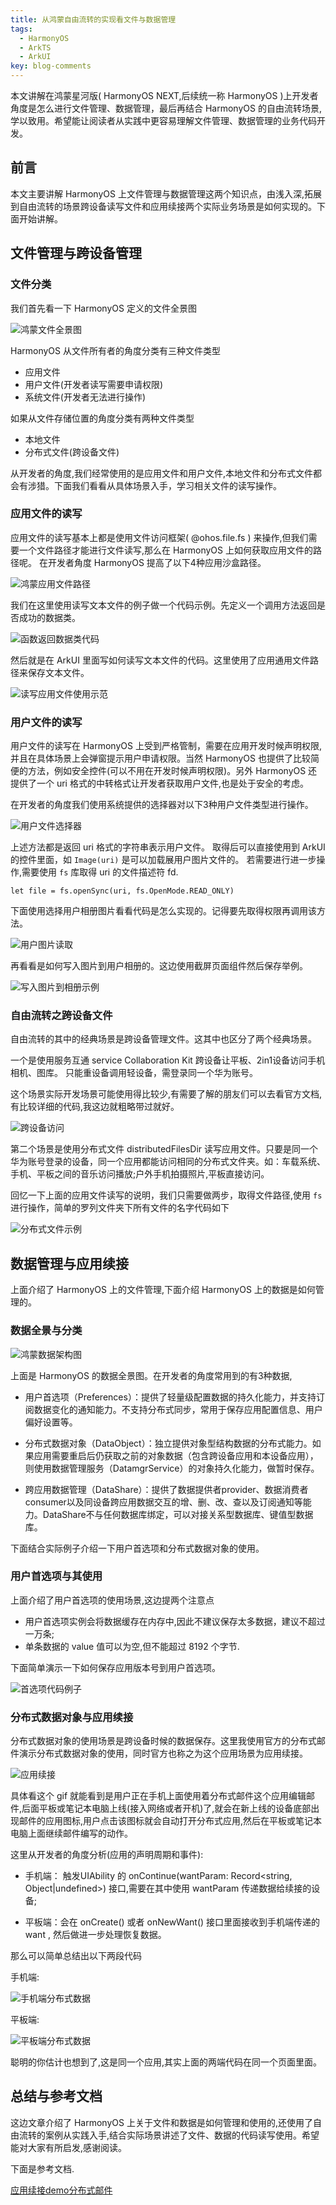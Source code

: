 ```yaml
---
title: 从鸿蒙自由流转的实现看文件与数据管理
tags:
  - HarmonyOS
  - ArkTS
  - ArkUI
key: blog-comments
---
```

本文讲解在鸿蒙星河版( HarmonyOS NEXT,后续统一称 HarmonyOS )上开发者角度是怎么进行文件管理、数据管理，最后再结合 HarmonyOS 的自由流转场景,学以致用。希望能让阅读者从实践中更容易理解文件管理、数据管理的业务代码开发。

<!--more-->
## 前言
   本文主要讲解 HarmonyOS 上文件管理与数据管理这两个知识点，由浅入深,拓展到自由流转的场景跨设备读写文件和应用续接两个实际业务场景是如何实现的。下面开始讲解。

## 文件管理与跨设备管理

### 文件分类

   我们首先看一下 HarmonyOS 定义的文件全景图

   ![鸿蒙文件全景图](/images/2024-03-27-鸿蒙文件全景图.png)

   HarmonyOS 从文件所有者的角度分类有三种文件类型
   - 应用文件
   - 用户文件(开发者读写需要申请权限)
   - 系统文件(开发者无法进行操作)

   如果从文件存储位置的角度分类有两种文件类型
   - 本地文件
   - 分布式文件(跨设备文件)

   从开发者的角度,我们经常使用的是应用文件和用户文件,本地文件和分布式文件都会有涉猎。下面我们看看从具体场景入手，学习相关文件的读写操作。

### 应用文件的读写

   应用文件的读写基本上都是使用文件访问框架( @ohos.file.fs ) 来操作,但我们需要一个文件路径才能进行文件读写,那么在 HarmonyOS 上如何获取应用文件的路径呢。
   在开发者角度 HarmonyOS 提高了以下4种应用沙盒路径。

   ![鸿蒙应用文件路径](/images/2024-03-27-鸿蒙应用文件路径.png)   

   我们在这里使用读写文本文件的例子做一个代码示例。先定义一个调用方法返回是否成功的数据类。

   ![函数返回数据类代码](/images/2024-03-27-函数返回数据类代码.png)

   然后就是在 ArkUI 里面写如何读写文本文件的代码。这里使用了应用通用文件路径来保存文本文件。

   ![读写应用文件使用示范](/images/2024-03-27-读写文件使用示范.png)

### 用户文件的读写

   用户文件的读写在 HarmonyOS 上受到严格管制，需要在应用开发时候声明权限,并且在具体场景上会弹窗提示用户申请权限。当然 HarmonyOS 也提供了比较简便的方法，例如安全控件(可以不用在开发时候声明权限)。另外 HarmonyOS 还提供了一个 uri 格式的中转格式让开发者获取用户文件,也是处于安全的考虑。

   在开发者的角度我们使用系统提供的选择器对以下3种用户文件类型进行操作。

   ![用户文件选择器](/images/2024-03-27-用户文件选择器.png)

   上述方法都是返回 uri 格式的字符串表示用户文件。
   取得后可以直接使用到 ArkUI 的控件里面，如
   `Image(uri)` 是可以加载展用户图片文件的。
   若需要进行进一步操作,需要使用 `fs` 库取得 uri 的文件描述符 fd.

   `let file = fs.openSync(uri, fs.OpenMode.READ_ONLY)`

   下面使用选择用户相册图片看看代码是怎么实现的。记得要先取得权限再调用该方法。

   ![用户图片读取](/images/2024-03-27-鸿蒙图片读取.png)

   再看看是如何写入图片到用户相册的。这边使用截屏页面组件然后保存举例。

   ![写入图片到相册示例](/images/2024-03-27-写入图片示例.png)

### 自由流转之跨设备文件
   
   自由流转的其中的经典场景是跨设备管理文件。这其中也区分了两个经典场景。

   一个是使用服务互通 service Collaboration Kit 跨设备让平板、2in1设备访问手机相机、图库。
   只能重设备调用轻设备，需登录同一个华为账号。

   这个场景实际开发场景可能使用得比较少,有需要了解的朋友们可以去看官方文档,有比较详细的代码,我这边就粗略带过就好。

   ![跨设备访问](/images/2024-03-27-跨设备访问.gif)
   
   第二个场景是使用分布式文件 distributedFilesDir 读写应用文件。只要是同一个华为账号登录的设备，同一个应用都能访问相同的分布式文件夹。如：车载系统、手机、平板之间的音乐访问播放;户外手机拍摄照片,平板直接访问。

   回忆一下上面的应用文件读写的说明，我们只需要做两步，取得文件路径,使用 `fs` 进行操作，简单的罗列文件夹下所有文件的名字代码如下

   ![分布式文件示例](/images/2024-03-27-分布式文件示例.png)


## 数据管理与应用续接

   上面介绍了 HarmonyOS 上的文件管理,下面介绍 HarmonyOS 上的数据是如何管理的。

### 数据全景与分类

   ![鸿蒙数据架构图](/images/2024-03-27-鸿蒙数据架构图.jpg)

   上面是 HarmonyOS 的数据全景图。在开发者的角度常用到的有3种数据,
   - 用户首选项（Preferences）：提供了轻量级配置数据的持久化能力，并支持订阅数据变化的通知能力。不支持分布式同步，常用于保存应用配置信息、用户偏好设置等。
   
   - 分布式数据对象（DataObject）：独立提供对象型结构数据的分布式能力。如果应用需要重启后仍获取之前的对象数据（包含跨设备应用和本设备应用），则使用数据管理服务（DatamgrService）的对象持久化能力，做暂时保存。
   

   - 跨应用数据管理（DataShare）：提供了数据提供者provider、数据消费者consumer以及同设备跨应用数据交互的增、删、改、查以及订阅通知等能力。DataShare不与任何数据库绑定，可以对接关系型数据库、键值型数据库。

   下面结合实际例子介绍一下用户首选项和分布式数据对象的使用。

### 用户首选项与其使用

   上面介绍了用户首选项的使用场景,这边提两个注意点
   - 用户首选项实例会将数据缓存在内存中,因此不建议保存太多数据，建议不超过一万条;
   - 单条数据的 value 值可以为空,但不能超过 8192 个字节.

   下面简单演示一下如何保存应用版本号到用户首选项。

   ![首选项代码例子](/images/2024-03-27-首选项代码例子.png)

### 分布式数据对象与应用续接

   分布式数据对象的使用场景是跨设备时候的数据保存。这里我使用官方的分布式邮件演示分布式数据对象的使用，同时官方也称之为这个应用场景为应用续接。

   ![应用续接](/images/2024-03-27-分布式邮件.gif)

   具体看这个 gif 就能看到是用户正在手机上面使用着分布式邮件这个应用编辑邮件,后面平板或笔记本电脑上线(接入网络或者开机)了,就会在新上线的设备底部出现邮件的应用图标,用户点击该图标就会自动打开分布式应用,然后在平板或笔记本电脑上面继续邮件编写的动作。

   这里从开发者的角度分析(应用的声明周期和事件):
   - 手机端： 触发UIAbility 的 onContinue(wantParam: Record<string, Object|undefined>) 接口,需要在其中使用 wantParam 传递数据给续接的设备; 

   - 平板端：会在 onCreate() 或者 onNewWant()  接口里面接收到手机端传递的 want , 然后做进一步处理恢复数据。

   那么可以简单总结出以下两段代码

   手机端:

   ![手机端分布式数据](/images/2024-03-27-分布式发送端代码.png)

   平板端:

   ![平板端分布式数据](/images/2024-03-27-分布式接受端代码.png)
   

   聪明的你估计也想到了,这是同一个应用,其实上面的两端代码在同一个页面里面。

## 总结与参考文档

   这边文章介绍了 HarmonyOS 上关于文件和数据是如何管理和使用的,还使用了自由流转的案例从实践入手,结合实际场景讲述了文件、数据的代码读写使用。希望能对大家有所启发,感谢阅读。

   下面是参考文档.

   [应用续接demo分布式邮件](https://developer.huawei.com/consumer/cn/doc/best-practices-V5/bpta-app-continuation-distributedmail-V5)